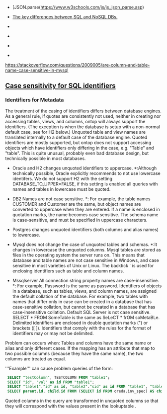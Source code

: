 
* [JSON.parse(https://www.w3schools.com/js/js_json_parse.asp)

* [The key differences between SQL and NoSQL DBs.](http://www.monitis.com/blog/cc-in-review-the-key-differences-between-sql-and-nosql-dbs/)
* []()
* []()
* []()
* []()

https://stackoverflow.com/questions/2009005/are-column-and-table-name-case-sensitive-in-mysql

## [Case sensitivity for SQL identifiers](https://github.com/ontop/ontop/wiki/Case-sensitivity-for-SQL-identifiers/_edit)


### Identifiers for Metadata

The treatment of the casing of identifiers differs between database engines. As a general rule, if quotes are consistently not used, neither in creating nor accessing tables, views, and columns, ontop will always support the identifiers. (The exception is when the database is setup with a non-normal default case, see for H2 below.) Unquoted table and view names are translated internally to a default case of the database engine. Quoted identifiers are mostly supported, but ontop does not support accessing objects which have identifiers only differing in the case, e.g. "Table" and "table". This is quite unusual, probably even bad database design, but technically possible in most databases.

* Oracle and H2 changes unquoted identifiers to uppercase. 
*:Although technically possible, Oracle explicitly recommends to not use lowercase identifers. We do not support H2 with the setting DATABASE_TO_UPPER=FALSE, if this setting is enabled all queries with names and tables in lowercase must be quoted.

* DB2 Names are not case sensitive.
*: For example, the table names CUSTOMER and Customer are the same, but object names are converted to uppercase when they are entered. If a name is enclosed in quotation marks, the name becomes case sensitive. The schema name is case-sensitive, and must be specified in uppercase characters.

* Postgres changes unquoted identifiers (both columns and alias names) to lowercase.

* Mysql does not change the case of unquoted tables and schemas. 
*:It changes in lowercase the unquoted columns. Mysql tables are stored as files in the operating system the server runs on. This means that database and table names are not case sensitive in Windows, and case sensitive in most varieties of Unix or Linux. The backtick ` is used for enclosing identifiers such as table and column names.

* Mssqlserver All connection string property names are case-insensitive.
*: For example, Password is the same as password. Identifiers of objects in a database, such as tables, views, and column names, are assigned the default collation of the database. For example, two tables with names that differ only in case can be created in a database that has case-sensitive collation, but cannot be created in a database that has case-insensitive collation. Default SQL Server is not case sensitive. SELECT * FROM SomeTable is the same as SeLeCT * frOM soMetaBLe. Delimited identifiers are enclosed in double quotation marks (") or brackets ([ ]). Identifiers that comply with the rules for the format of identifiers may or may not be delimited.

Problem can occurs when:
Tables and columns have the same name or alias and only different cases.
If the mapping has an attribute that map to two possible columns (because they have the same name), the two columns are treated as equal.

'''Example''' can cause problem queries of the form:

```sql
 SELECT "testColumn", TESTCOLUMN FROM "table1";
 SELECT "id", "val" as id FROM "table1";
 SELECT "table1"."id" as id, "table2"."sid" as id FROM "table1", "table2";
 SELECT parent.id, child.id FROM (SELECT id FROM oreda.inv_spec) AS child, (SELECT id FROM oreda.inventory) AS parent;
```
Quoted columns in the query are transformed in unquoted columns so that they will correspond with the values present in the lookuptable .

 

 
